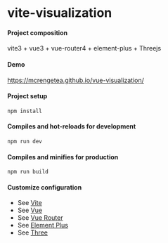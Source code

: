 # vite-visualization

#### Project composition

vite3 + vue3 + vue-router4 + element-plus + Threejs

#### Demo

https://mcrengetea.github.io/vue-visualization/

#### Project setup

```
npm install
```

#### Compiles and hot-reloads for development

```
npm run dev
```

#### Compiles and minifies for production

```
npm run build
```

#### Customize configuration

-   See [Vite](https://cn.vitejs.dev/)
-   See [Vue](https://v3.cn.vuejs.org/)
-   See [Vue Router](https://next.router.vuejs.org/)
-   See [Element Plus](https://element-plus.gitee.io/#/zh-CN)
-   See [Three](https://threejs.org/)